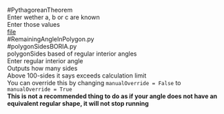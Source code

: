#PythagoreanTheorem  
Enter wether a, b or c are known  
Enter those values  
[file](/angles/pythagoreanTheorem.py)  
#RemainingAngleInPolygon.py  
#polygonSidesBORIA.py  
polygonSides based of regular interior angles  
Enter regular interior angle  
Outputs how many sides  
Above 100-sides it says exceeds calculation limit  
You can override this by changing `manualOverride = False` to `manualOverride = True`  
**This is not a recommended thing to do as if your angle does not have an**  
**equivalent regular shape, it will not stop running**  
